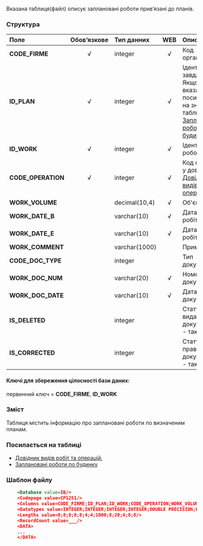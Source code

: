 Вказана таблиця(файл) описує заплановані роботи прив’язані до планів.

### Структура

Поле   | Обов’язкове |    Тип данних  | WEB|   Опис |
:----------------|:--:|:--------------|:--:|:--------
**CODE_FIRME** | √ | integer   | √ | Код організації.
**ID_PLAN** | √ | integer   | √ | Ідентифікатор завдання. Якщо вказаний, то посилається на значення таблиці [Заплановані роботи по будинку](/Формат_файлу/Таблиця_IRC_HOUSE_PLANS).
**ID_WORK** | √ | integer   | √ | Ідентифікатор роботи.
**CODE_OPERATION** | √ | integer   | √ | Код операції у довіднику [Довідник видів робіт та операцій.](/Формат_файлу/Таблиця_IRCG_OPERATION)
**WORK_VOLUME** |  | decimal(10,4) | √ | Об'єм робіт.
**WORK_DATE_B** |  | varchar(10) | √ | Дата початку робіт.
**WORK_DATE_E** |  | varchar(10) | √ | Дата кінця робіт.
**WORK_COMMENT** |  | varchar(1000) |  | Примітка.
**CODE_DOC_TYPE** | | integer   | | Тип документа.
**WORK_DOC_NUM** |  | varchar(20) | √ | Номер документа.
**WORK_DOC_DATE** |  | varchar(10) | √ | Дата документа.
**IS_DELETED** | | integer   | | Статус видалення документа. 1 - так. 0 - ні.
**IS_CORRECTED** | | integer   | | Статус правки документа. 1 - так. 0 - ні.

#### Ключі для збереження цілосності бази даних:

первинний ключ = **CODE_FIRME**, **ID_WORK**

### Зміст

Таблиця містить інформацію про заплановані роботи по визначеним планам.

### Посилається на таблиці
- [Довідник видів робіт та операцій.](/Формат_файлу/Таблиця_IRCG_OPERATION)
- [Заплановані роботи по будинку](/Формат_файлу/Таблиця_IRC_HOUSE_PLANS)

### Шаблон файлу

```XML
    <Database value=IB/>
    <Codepage value=CP1251/>
    <Columns value=CODE_FIRME;ID_PLAN;ID_WORK;CODE_OPERATION;WORK_VOLUME;WORK_DATE_B;WORK_DATE_E;WORK_COMMENT;CODE_DOC_TYPE;WORK_DOC_NUM;WORK_DOC_DATE;IS_DELETED;IS_CORRECTED/>
    <Datatypes value=INTEGER;INTEGER;INTEGER;INTEGER;DOUBLE PRECISION;DATE;DATE;CHARACTER VARYING;INTEGER;CHARACTER VARYING;DATE;INTEGER;INTEGER/>
    <Lengths value=8;8;8;8;8;4;4;1000;8;20;4;8;8/>
    <RecordCount value=___/>
    <DATA>
    ...
    </DATA>
```
